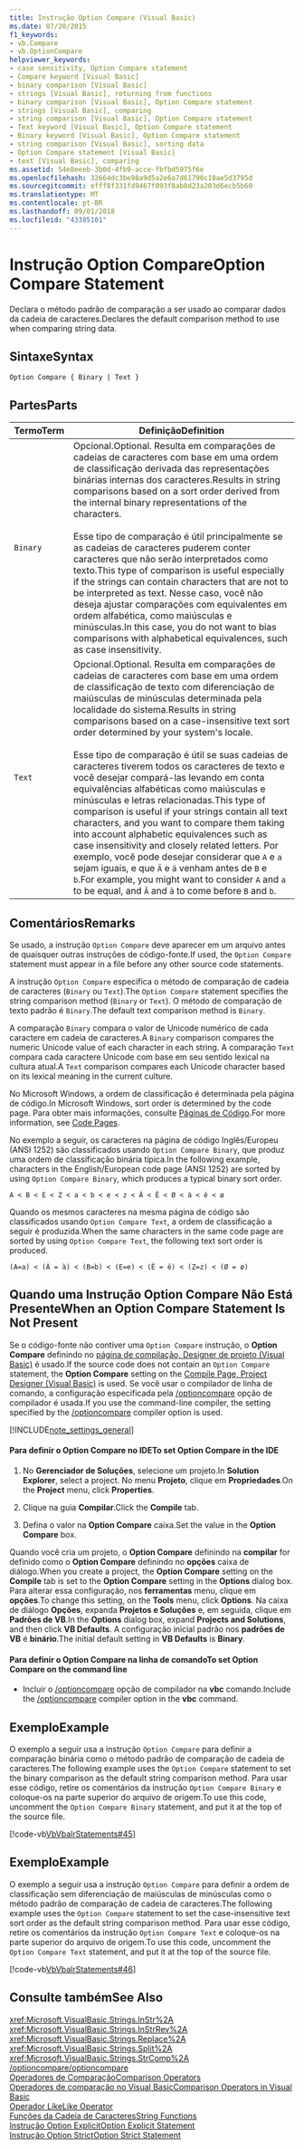 ```yaml
---
title: Instrução Option Compare (Visual Basic)
ms.date: 07/20/2015
f1_keywords:
- vb.Compare
- vb.OptionCompare
helpviewer_keywords:
- case sensitivity, Option Compare statement
- Compare keyword [Visual Basic]
- binary comparison [Visual Basic]
- strings [Visual Basic], returning from functions
- binary comparison [Visual Basic], Option Compare statement
- strings [Visual Basic], comparing
- string comparison [Visual Basic], Option Compare statement
- Text keyword [Visual Basic], Option Compare statement
- Binary keyword [Visual Basic], Option Compare statement
- string comparison [Visual Basic], sorting data
- Option Compare statement [Visual Basic]
- text [Visual Basic], comparing
ms.assetid: 54e8eeeb-3b0d-4fb9-acce-fbfbd5975f6e
ms.openlocfilehash: 32664dc3be98a9d5a2e6a7d61790c18ae5d3795d
ms.sourcegitcommit: efff8f331fd9467f093f8ab8d23a203d6ecb5b60
ms.translationtype: MT
ms.contentlocale: pt-BR
ms.lasthandoff: 09/01/2018
ms.locfileid: "43385101"
---
```

# <a name="option-compare-statement"></a><span data-ttu-id="d84c0-102">Instrução Option Compare</span><span class="sxs-lookup"><span data-stu-id="d84c0-102">Option Compare Statement</span></span>
<span data-ttu-id="d84c0-103">Declara o método padrão de comparação a ser usado ao comparar dados da cadeia de caracteres.</span><span class="sxs-lookup"><span data-stu-id="d84c0-103">Declares the default comparison method to use when comparing string data.</span></span>  
  
## <a name="syntax"></a><span data-ttu-id="d84c0-104">Sintaxe</span><span class="sxs-lookup"><span data-stu-id="d84c0-104">Syntax</span></span>  
  
```  
Option Compare { Binary | Text }  
```  
  
## <a name="parts"></a><span data-ttu-id="d84c0-105">Partes</span><span class="sxs-lookup"><span data-stu-id="d84c0-105">Parts</span></span>  
  
|<span data-ttu-id="d84c0-106">Termo</span><span class="sxs-lookup"><span data-stu-id="d84c0-106">Term</span></span>|<span data-ttu-id="d84c0-107">Definição</span><span class="sxs-lookup"><span data-stu-id="d84c0-107">Definition</span></span>|  
|---|---|  
|`Binary`|<span data-ttu-id="d84c0-108">Opcional.</span><span class="sxs-lookup"><span data-stu-id="d84c0-108">Optional.</span></span> <span data-ttu-id="d84c0-109">Resulta em comparações de cadeias de caracteres com base em uma ordem de classificação derivada das representações binárias internas dos caracteres.</span><span class="sxs-lookup"><span data-stu-id="d84c0-109">Results in string comparisons based on a sort order derived from the internal binary representations of the characters.</span></span><br /><br /> <span data-ttu-id="d84c0-110">Esse tipo de comparação é útil principalmente se as cadeias de caracteres puderem conter caracteres que não serão interpretados como texto.</span><span class="sxs-lookup"><span data-stu-id="d84c0-110">This type of comparison is useful especially if the strings can contain characters that are not to be interpreted as text.</span></span> <span data-ttu-id="d84c0-111">Nesse caso, você não deseja ajustar comparações com equivalentes em ordem alfabética, como maiúsculas e minúsculas.</span><span class="sxs-lookup"><span data-stu-id="d84c0-111">In this case, you do not want to bias comparisons with alphabetical equivalences, such as case insensitivity.</span></span>|  
|`Text`|<span data-ttu-id="d84c0-112">Opcional.</span><span class="sxs-lookup"><span data-stu-id="d84c0-112">Optional.</span></span> <span data-ttu-id="d84c0-113">Resulta em comparações de cadeias de caracteres com base em uma ordem de classificação de texto com diferenciação de maiúsculas de minúsculas determinada pela localidade do sistema.</span><span class="sxs-lookup"><span data-stu-id="d84c0-113">Results in string comparisons based on a case-insensitive text sort order determined by your system's locale.</span></span><br /><br /> <span data-ttu-id="d84c0-114">Esse tipo de comparação é útil se suas cadeias de caracteres tiverem todos os caracteres de texto e você desejar compará-las levando em conta equivalências alfabéticas como maiúsculas e minúsculas e letras relacionadas.</span><span class="sxs-lookup"><span data-stu-id="d84c0-114">This type of comparison is useful if your strings contain all text characters, and you want to compare them taking into account alphabetic equivalences such as case insensitivity and closely related letters.</span></span> <span data-ttu-id="d84c0-115">Por exemplo, você pode desejar considerar que `A` e `a` sejam iguais, e que `Ä` e `ä` venham antes de `B` e `b`.</span><span class="sxs-lookup"><span data-stu-id="d84c0-115">For example, you might want to consider `A` and `a` to be equal, and `Ä` and `ä` to come before `B` and `b`.</span></span>|  
  
## <a name="remarks"></a><span data-ttu-id="d84c0-116">Comentários</span><span class="sxs-lookup"><span data-stu-id="d84c0-116">Remarks</span></span>  
 <span data-ttu-id="d84c0-117">Se usado, a instrução `Option Compare` deve aparecer em um arquivo antes de quaisquer outras instruções de código-fonte.</span><span class="sxs-lookup"><span data-stu-id="d84c0-117">If used, the `Option Compare` statement must appear in a file before any other source code statements.</span></span>  
  
 <span data-ttu-id="d84c0-118">A instrução `Option Compare` especifica o método de comparação de cadeia de caracteres (`Binary` ou `Text`).</span><span class="sxs-lookup"><span data-stu-id="d84c0-118">The `Option Compare` statement specifies the string comparison method (`Binary` or `Text`).</span></span>  <span data-ttu-id="d84c0-119">O método de comparação de texto padrão é `Binary`.</span><span class="sxs-lookup"><span data-stu-id="d84c0-119">The default text comparison method is `Binary`.</span></span>  
  
 <span data-ttu-id="d84c0-120">A comparação `Binary` compara o valor de Unicode numérico de cada caractere em cadeia de caracteres.</span><span class="sxs-lookup"><span data-stu-id="d84c0-120">A `Binary` comparison compares the numeric Unicode value of each character in each string.</span></span> <span data-ttu-id="d84c0-121">A comparação `Text` compara cada caractere Unicode com base em seu sentido lexical na cultura atual.</span><span class="sxs-lookup"><span data-stu-id="d84c0-121">A `Text` comparison compares each Unicode character based on its lexical meaning in the current culture.</span></span>  
  
 <span data-ttu-id="d84c0-122">No Microsoft Windows, a ordem de classificação é determinada pela página de código.</span><span class="sxs-lookup"><span data-stu-id="d84c0-122">In Microsoft Windows, sort order is determined by the code page.</span></span> <span data-ttu-id="d84c0-123">Para obter mais informações, consulte [Páginas de Código](/cpp/c-runtime-library/code-pages).</span><span class="sxs-lookup"><span data-stu-id="d84c0-123">For more information, see [Code Pages](/cpp/c-runtime-library/code-pages).</span></span>  
  
 <span data-ttu-id="d84c0-124">No exemplo a seguir, os caracteres na página de código Inglês/Europeu (ANSI 1252) são classificados usando `Option Compare Binary`, que produz uma ordem de classificação binária típica.</span><span class="sxs-lookup"><span data-stu-id="d84c0-124">In the following example, characters in the English/European code page (ANSI 1252) are sorted by using `Option Compare Binary`, which produces a typical binary sort order.</span></span>  
  
 `A < B < E < Z < a < b < e < z < À < Ê < Ø < à < ê < ø`  
  
 <span data-ttu-id="d84c0-125">Quando os mesmos caracteres na mesma página de código são classificados usando `Option Compare Text`, a ordem de classificação a seguir é produzida.</span><span class="sxs-lookup"><span data-stu-id="d84c0-125">When the same characters in the same code page are sorted by using `Option Compare Text`, the following text sort order is produced.</span></span>  
  
 `(A=a) < (À = à) < (B=b) < (E=e) < (Ê = ê) < (Z=z) < (Ø = ø)`  
  
## <a name="when-an-option-compare-statement-is-not-present"></a><span data-ttu-id="d84c0-126">Quando uma Instrução Option Compare Não Está Presente</span><span class="sxs-lookup"><span data-stu-id="d84c0-126">When an Option Compare Statement Is Not Present</span></span>  
 <span data-ttu-id="d84c0-127">Se o código-fonte não contiver uma `Option Compare` instrução, o **Option Compare** definindo no [página de compilação, Designer de projeto (Visual Basic)](/visualstudio/ide/reference/compile-page-project-designer-visual-basic) é usado.</span><span class="sxs-lookup"><span data-stu-id="d84c0-127">If the source code does not contain an `Option Compare` statement, the **Option Compare** setting on the [Compile Page, Project Designer (Visual Basic)](/visualstudio/ide/reference/compile-page-project-designer-visual-basic) is used.</span></span> <span data-ttu-id="d84c0-128">Se você usar o compilador de linha de comando, a configuração especificada pela [/optioncompare](../../../visual-basic/reference/command-line-compiler/optioncompare.md) opção de compilador é usada.</span><span class="sxs-lookup"><span data-stu-id="d84c0-128">If you use the command-line compiler, the setting specified by the [/optioncompare](../../../visual-basic/reference/command-line-compiler/optioncompare.md) compiler option is used.</span></span>  
  
[!INCLUDE[note_settings_general](~/includes/note-settings-general-md.md)]  
  
#### <a name="to-set-option-compare-in-the-ide"></a><span data-ttu-id="d84c0-129">Para definir o Option Compare no IDE</span><span class="sxs-lookup"><span data-stu-id="d84c0-129">To set Option Compare in the IDE</span></span>  
  
1.  <span data-ttu-id="d84c0-130">No **Gerenciador de Soluções**, selecione um projeto.</span><span class="sxs-lookup"><span data-stu-id="d84c0-130">In **Solution Explorer**, select a project.</span></span> <span data-ttu-id="d84c0-131">No menu **Projeto**, clique em **Propriedades**.</span><span class="sxs-lookup"><span data-stu-id="d84c0-131">On the **Project** menu, click **Properties**.</span></span>  
  
2.  <span data-ttu-id="d84c0-132">Clique na guia **Compilar**.</span><span class="sxs-lookup"><span data-stu-id="d84c0-132">Click the **Compile** tab.</span></span>  
  
3.  <span data-ttu-id="d84c0-133">Defina o valor na **Option Compare** caixa.</span><span class="sxs-lookup"><span data-stu-id="d84c0-133">Set the value in the **Option Compare** box.</span></span>  
  
 <span data-ttu-id="d84c0-134">Quando você cria um projeto, o **Option Compare** definindo na **compilar** for definido como o **Option Compare** definindo no **opções** caixa de diálogo.</span><span class="sxs-lookup"><span data-stu-id="d84c0-134">When you create a project, the **Option Compare** setting on the **Compile** tab is set to the **Option Compare** setting in the **Options** dialog box.</span></span> <span data-ttu-id="d84c0-135">Para alterar essa configuração, nos **ferramentas** menu, clique em **opções**.</span><span class="sxs-lookup"><span data-stu-id="d84c0-135">To change this setting, on the **Tools** menu, click **Options**.</span></span> <span data-ttu-id="d84c0-136">Na caixa de diálogo **Opções**, expanda **Projetos e Soluções** e, em seguida, clique em **Padrões de VB**.</span><span class="sxs-lookup"><span data-stu-id="d84c0-136">In the **Options** dialog box, expand **Projects and Solutions**, and then click **VB Defaults**.</span></span> <span data-ttu-id="d84c0-137">A configuração inicial padrão nos **padrões de VB** é **binário**.</span><span class="sxs-lookup"><span data-stu-id="d84c0-137">The initial default setting in **VB Defaults** is **Binary**.</span></span>  
  
#### <a name="to-set-option-compare-on-the-command-line"></a><span data-ttu-id="d84c0-138">Para definir o Option Compare na linha de comando</span><span class="sxs-lookup"><span data-stu-id="d84c0-138">To set Option Compare on the command line</span></span>  
  
-   <span data-ttu-id="d84c0-139">Incluir o [/optioncompare](../../../visual-basic/reference/command-line-compiler/optioncompare.md) opção de compilador na **vbc** comando.</span><span class="sxs-lookup"><span data-stu-id="d84c0-139">Include the [/optioncompare](../../../visual-basic/reference/command-line-compiler/optioncompare.md) compiler option in the **vbc** command.</span></span>  
  
## <a name="example"></a><span data-ttu-id="d84c0-140">Exemplo</span><span class="sxs-lookup"><span data-stu-id="d84c0-140">Example</span></span>  
 <span data-ttu-id="d84c0-141">O exemplo a seguir usa a instrução `Option Compare` para definir a comparação binária como o método padrão de comparação de cadeia de caracteres.</span><span class="sxs-lookup"><span data-stu-id="d84c0-141">The following example uses the `Option Compare` statement to set the binary comparison as the default string comparison method.</span></span> <span data-ttu-id="d84c0-142">Para usar esse código, retire os comentários da instrução `Option Compare Binary` e coloque-os na parte superior do arquivo de origem.</span><span class="sxs-lookup"><span data-stu-id="d84c0-142">To use this code, uncomment the `Option Compare Binary` statement, and put it at the top of the source file.</span></span>  
  
 [!code-vb[VbVbalrStatements#45](../../../visual-basic/language-reference/error-messages/codesnippet/VisualBasic/option-compare-statement_1.vb)]  
  
## <a name="example"></a><span data-ttu-id="d84c0-143">Exemplo</span><span class="sxs-lookup"><span data-stu-id="d84c0-143">Example</span></span>  
 <span data-ttu-id="d84c0-144">O exemplo a seguir usa a instrução `Option Compare` para definir a ordem de classificação sem diferenciação de maiúsculas de minúsculas como o método padrão de comparação de cadeia de caracteres.</span><span class="sxs-lookup"><span data-stu-id="d84c0-144">The following example uses the `Option Compare` statement to set the case-insensitive text sort order as the default string comparison method.</span></span> <span data-ttu-id="d84c0-145">Para usar esse código, retire os comentários da instrução `Option Compare Text` e coloque-os na parte superior do arquivo de origem.</span><span class="sxs-lookup"><span data-stu-id="d84c0-145">To use this code, uncomment the `Option Compare Text` statement, and put it at the top of the source file.</span></span>  
  
 [!code-vb[VbVbalrStatements#46](../../../visual-basic/language-reference/error-messages/codesnippet/VisualBasic/option-compare-statement_2.vb)]  
  
## <a name="see-also"></a><span data-ttu-id="d84c0-146">Consulte também</span><span class="sxs-lookup"><span data-stu-id="d84c0-146">See Also</span></span>  
 <xref:Microsoft.VisualBasic.Strings.InStr%2A>  
 <xref:Microsoft.VisualBasic.Strings.InStrRev%2A>  
 <xref:Microsoft.VisualBasic.Strings.Replace%2A>  
 <xref:Microsoft.VisualBasic.Strings.Split%2A>  
 <xref:Microsoft.VisualBasic.Strings.StrComp%2A>  
 [<span data-ttu-id="d84c0-147">/optioncompare</span><span class="sxs-lookup"><span data-stu-id="d84c0-147">/optioncompare</span></span>](../../../visual-basic/reference/command-line-compiler/optioncompare.md)  
 [<span data-ttu-id="d84c0-148">Operadores de Comparação</span><span class="sxs-lookup"><span data-stu-id="d84c0-148">Comparison Operators</span></span>](../../../visual-basic/language-reference/operators/comparison-operators.md)  
 [<span data-ttu-id="d84c0-149">Operadores de comparação no Visual Basic</span><span class="sxs-lookup"><span data-stu-id="d84c0-149">Comparison Operators in Visual Basic</span></span>](../../../visual-basic/programming-guide/language-features/operators-and-expressions/comparison-operators.md)  
 [<span data-ttu-id="d84c0-150">Operador Like</span><span class="sxs-lookup"><span data-stu-id="d84c0-150">Like Operator</span></span>](../../../visual-basic/language-reference/operators/like-operator.md)  
 [<span data-ttu-id="d84c0-151">Funções da Cadeia de Caracteres</span><span class="sxs-lookup"><span data-stu-id="d84c0-151">String Functions</span></span>](../../../visual-basic/language-reference/functions/string-functions.md)  
 [<span data-ttu-id="d84c0-152">Instrução Option Explicit</span><span class="sxs-lookup"><span data-stu-id="d84c0-152">Option Explicit Statement</span></span>](../../../visual-basic/language-reference/statements/option-explicit-statement.md)  
 [<span data-ttu-id="d84c0-153">Instrução Option Strict</span><span class="sxs-lookup"><span data-stu-id="d84c0-153">Option Strict Statement</span></span>](../../../visual-basic/language-reference/statements/option-strict-statement.md)
